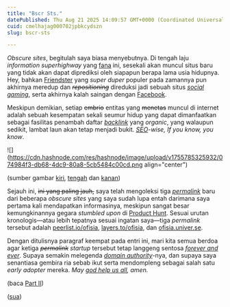 ```yaml
---
title: "Bscr Sts."
datePublished: Thu Aug 21 2025 14:09:57 GMT+0000 (Coordinated Universal Time)
cuid: cmelhajag000702jpbkcydszn
slug: bscr-sts

---
```


*Obscure sites*, begitulah saya biasa menyebutnya. Di tengah laju *information superhighway* yang [fana](https://blog.sua.ist/nlf) ini, sesekali akan muncul situs baru yang tidak akan dapat diprediksi oleh siapapun berapa lama usia hidupnya. Hey, bahkan [Friendster](https://friendster.com) yang *super duper* populer pada zamannya pun akhirnya meredup dan *<s>repositioning</s>* direduksi jadi sebuah situs [*social gaming*](https://en.wikipedia.org/wiki/Friendster), serta akhirnya kalah saingan dengan [Facebook](https://facebook.com).

Meskipun demikian, setiap <s>embrio</s> entitas yang <s>menetas</s> muncul di internet adalah sebuah kesempatan sekali seumur hidup yang dapat dimanfaatkan sebagai fasilitas penambah daftar [*backlink*](https://en.wikipedia.org/wiki/Backlink) yang *organic*, yang walaupun sedikit, lambat laun akan tetap menjadi bukit. [*SEO*](https://en.wikipedia.org/wiki/Search_engine_optimization)*\-wise, If you know, you know*.

![](https://cdn.hashnode.com/res/hashnode/image/upload/v1755785325932/074984f3-db68-4dc9-80a8-5cb5484c00cd.png align="center")

(sumber gambar [kiri](https://peerlist.io/ofisia), [tengah](https://layers.to/ofisia) dan [kanan](https://ofisia.univer.se/))

Sejauh ini, <s>ini yang paling jauh,</s> saya telah mengoleksi tiga [*permalink*](https://en.wikipedia.org/wiki/Permalink) baru dari beberapa *obscure sites* yang saya sudah lupa entah darimana saya pertama kali mendapatkan informasinya, meskipun sangat besar kemungkinannya gegara *stumbled upon* di [Product Hunt](https://www.producthunt.com/). Sesuai urutan kronologis—atau lebih tepatnya sesuai ingatan saya—tiga *permalink* tersebut adalah [peerlist.io/ofisia](http://peerlist.io/ofisia), [layers.to/ofisia](https://layers.to/ofisia), dan [ofisia.univer.se](https://ofisia.univer.se/).

Dengan ditulisnya paragraf keempat pada entri ini, mari kita semua berdoa agar ketiga *<s>permalink</s>* *startup* tersebut tetap langgeng sentosa [*forever and ever*](https://genius.com/David-bowie-heroes-lyrics). Supaya semakin melegenda [*domain authority*](https://en.wikipedia.org/wiki/Domain_authority)\-nya, dan supaya saya senantiasa gembira ria sebab ikut serta mendompleng sebagai salah satu *early adopter* mereka. *May* [*god help us all*](https://youtu.be/cql2MmxZby8?si=2bWEV2CpBXKSar8D&t=21)*, amen.*

(baca [Part II](https://blog.sua.ist/bscr-sts-part-ii))

([sua](https://sua.ist))